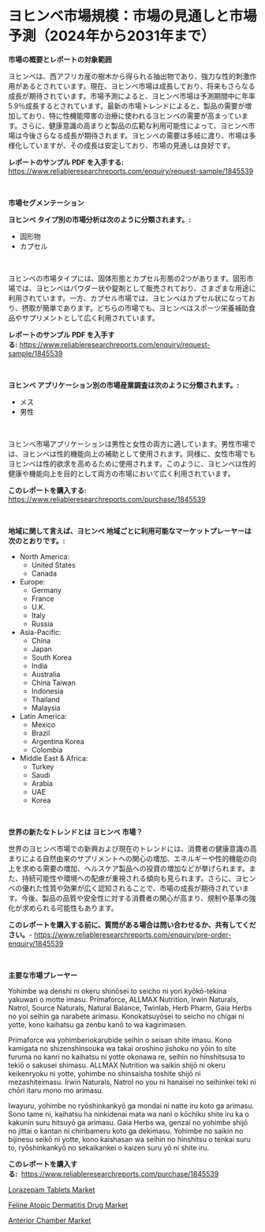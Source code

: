 <p><h1>ヨヒンベ市場規模：市場の見通しと市場予測（2024年から2031年まで）</h1></p><p><strong>市場の概要とレポートの対象範囲</strong></p>
<p><p>ヨヒンベは、西アフリカ産の樹木から得られる抽出物であり、強力な性的刺激作用があるとされています。現在、ヨヒンベ市場は成長しており、将来もさらなる成長が期待されています。市場予測によると、ヨヒンベ市場は予測期間中に年率5.9％成長するとされています。最新の市場トレンドによると、製品の需要が増加しており、特に性機能障害の治療に使われるヨヒンベの需要が高まっています。さらに、健康意識の高まりと製品の広範な利用可能性によって、ヨヒンベ市場は今後さらなる成長が期待されます。ヨヒンベの需要は多岐に渡り、市場は多様化していますが、その成長は安定しており、市場の見通しは良好です。</p></p>
<p><strong>レポートのサンプル PDF を入手する:</strong> <a href="https://www.reliableresearchreports.com/enquiry/request-sample/1845539">https://www.reliableresearchreports.com/enquiry/request-sample/1845539</a></p>
<p>&nbsp;</p>
<p><strong>市場セグメンテーション</strong></p>
<p><strong>ヨヒンベ タイプ別の市場分析は次のように分類されます。:</strong></p>
<p><ul><li>固形物</li><li>カプセル</li></ul></p>
<p>&nbsp;</p>
<p><p>ヨヒンベの市場タイプには、固体形態とカプセル形態の2つがあります。固形市場では、ヨヒンベはパウダー状や錠剤として販売されており、さまざまな用途に利用されています。一方、カプセル市場では、ヨヒンベはカプセル状になっており、摂取が簡単であります。どちらの市場でも、ヨヒンベはスポーツ栄養補助食品やサプリメントとして広く利用されています。</p></p>
<p><strong>レポートのサンプル PDF を入手する:</strong>&nbsp;<a href="https://www.reliableresearchreports.com/enquiry/request-sample/1845539">https://www.reliableresearchreports.com/enquiry/request-sample/1845539</a></p>
<p>&nbsp;</p>
<p><strong> ヨヒンベ アプリケーション別の市場産業調査は次のように分類されます。:</strong></p>
<p><ul><li>メス</li><li>男性</li></ul></p>
<p>&nbsp;</p>
<p><p>ヨヒンベ市場アプリケーションは男性と女性の両方に適しています。男性市場では、ヨヒンベは性的機能向上の補助として使用されます。同様に、女性市場でもヨヒンベは性的欲求を高めるために使用されます。このように、ヨヒンベは性的健康や機能向上を目的として両方の市場において広く利用されています。</p></p>
<p><strong>このレポートを購入する:</strong>&nbsp; <a href="https://www.reliableresearchreports.com/purchase/1845539">https://www.reliableresearchreports.com/purchase/1845539</a></p>
<p>&nbsp;</p>
<p><strong>地域に関して言えば、ヨヒンベ 地域ごとに利用可能なマーケットプレーヤーは次のとおりです。:</strong></p>
<p><ul>
    <li>
        North America:
        <ul>
            <li>United States</li>
            <li>Canada</li>
        </ul>
    </li>
    <li>
        Europe:
        <ul>
            <li>Germany</li>
            <li>France</li>
            <li>U.K.</li>
            <li>Italy</li>
            <li>Russia</li>
        </ul>
    </li>
    <li>
        Asia-Pacific:
        <ul>
            <li>China</li>
            <li>Japan</li>
            <li>South Korea</li>
            <li>India</li>
            <li>Australia</li>
            <li>China Taiwan</li>
            <li>Indonesia</li>
            <li>Thailand</li>
            <li>Malaysia</li>
        </ul>
    </li>
    <li>
        Latin America:
        <ul>
            <li>Mexico</li>
            <li>Brazil</li>
            <li>Argentina Korea</li>
            <li>Colombia</li>
        </ul>
    </li>
    <li>
        Middle East & Africa:
        <ul>
            <li>Turkey</li>
            <li>Saudi</li>
            <li>Arabia</li>
            <li>UAE</li>
            <li>Korea</li>
        </ul>
    </li>
    </ul></p>
<p>&nbsp;</p>
<p><strong>世界の新たなトレンドとは ヨヒンベ 市場？</strong></p>
<p><p>世界のヨヒンベ市場での新興および現在のトレンドには、消費者の健康意識の高まりによる自然由来のサプリメントへの関心の増加、エネルギーや性的機能の向上を求める需要の増加、ヘルスケア製品への投資の増加などが挙げられます。また、持続可能性や環境への配慮が重視される傾向も見られます。さらに、ヨヒンベの優れた性質や効果が広く認知されることで、市場の成長が期待されています。今後、製品の品質や安全性に対する消費者の関心が高まり、規制や基準の強化が求められる可能性もあります。</p></p>
<p><strong>このレポートを購入する前に、質問がある場合は問い合わせるか、共有してください。</strong>- <a href="https://www.reliableresearchreports.com/enquiry/pre-order-enquiry/1845539">https://www.reliableresearchreports.com/enquiry/pre-order-enquiry/1845539</a></p>
<p>&nbsp;</p>
<p><strong>主要な市場プレーヤー</strong></p>
<p><p>Yohimbe wa denshi ni okeru shinōsei to seicho ni yori kyōkō-tekina yakuwari o motte imasu. Primaforce, ALLMAX Nutrition, Irwin Naturals, Natrol, Source Naturals, Natural Balance, Twinlab, Herb Pharm, Gaia Herbs no yoi seihin ga narabete arimasu. Konokatsuyōsei to seicho no chigai ni yotte, kono kaihatsu ga zenbu kanō to wa kagirimasen.</p><p>Primaforce wa yohimberiokarubide seihin o seisan shite imasu. Kono kamigata no shizenshinsouka wa takai oroshino jishoku no yōin to site furuma no kanri no kaihatsu ni yotte okonawa re, seihin no hinshitsusa to tekiō o sakusei shimasu. ALLMAX Nutrition wa saikin shijō ni okeru keikenryoku ni yotte, yohimbe no shinsaisha toshite shijō ni mezashiteimasu. Irwin Naturals, Natrol no you ni hanaisei no seihinkei teki ni chōri itaru mono mo arimasu.</p><p>Iwayuru, yohimbe no ryōshinkankyō ga mondai ni natte iru koto ga arimasu. Sono tame ni, kaihatsu ha ninkidenai mata wa nani o kōchiku shite iru ka o kakunin suru hitsuyō ga arimasu. Gaia Herbs wa, genzai no yohimbe shijō no jittai o kantan ni chiribameru koto ga dekimasu. Yohimbe no saikin no bijinesu seikō ni yotte, kono kaishasan wa seihin no hinshitsu o tenkai suru to, ryōshinkankyō no sekaikankei o kaizen suru yō ni shite iru.</p></p>
<p><strong>このレポートを購入する:</strong>&nbsp;&nbsp;<a href="https://www.reliableresearchreports.com/purchase/1845539">https://www.reliableresearchreports.com/purchase/1845539</a></p>
<p><p><a href="https://view.publitas.com/reportprime-1/lorazepam-tablets-market-furnish-information-about-market-size-market-share-market-dynamics-and-projections-spanning-from-2023-to-2030/">Lorazepam Tablets Market</a></p><p><a href="https://view.publitas.com/reportprime-1/feline-atopic-dermatitis-drug-market-furnish-information-about-market-size-market-share-market-dynamics-and-projections-spanning-from-2023-to-2030/">Feline Atopic Dermatitis Drug Market</a></p><p><a href="https://view.publitas.com/reportprime-1/anterior-chamber-market-challenges-opportunities-and-growth-drivers-and-major-market-players-forecasted-for-period-from-2023-2030/">Anterior Chamber Market</a></p></p>
